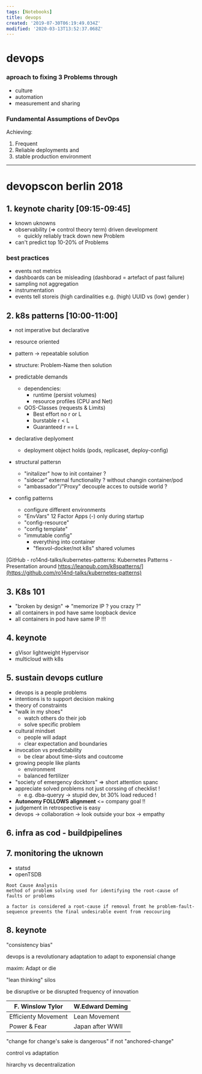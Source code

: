 ```yaml
---
tags: [Notebooks]
title: devops
created: '2019-07-30T06:19:49.034Z'
modified: '2020-03-13T13:52:37.068Z'
---
```


# devops

### aproach to fixing 3 Problems through
- culture
- automation
- measurement and sharing

### Fundamental Assumptions of DevOps

Achieving:
1. Frequent
2. Reliable deployments and
3. stable production environment

---

# devopscon berlin 2018

## 1. keynote charity [09:15-09:45]

* known uknowns
* observability (=> control theory term) driven development
  * quickly reliably track down new Problem
* can't predict top 10-20% of Problems

### best practices
- events not metrics
- dashboards can be misleading (dashborad = artefact of past failure)
- sampling not aggregation
- instrumentation
- events tell storeis (high cardinalities e.g. (high) UUID vs (low) gender )


## 2. k8s patterns [10:00-11:00]

- not imperative but declarative
- resource oriented
- pattern -> repeatable solution
- structure: Problem-Name then solution


- predictable demands
  - dependencies:
    - runtime (persist volumes)
    - resource profiles (CPU and Net)
  - QOS-Classes (requests & Limits)
    - Best effort no r or L
    - burstable   r < L
    - Guaranteed  r == L
- declarative deplyoment
  - deployment object holds (pods, replicaset, deploy-config)
- structural pattersn
  - "initalizer" how to init container ?
  - "sidecar" external functionality ? without changin container/pod
  - "ambassador"/"Proxy" decouple acces to outside world ?
- config patterns
  - configure different environments
  - "EnvVars" 12 Factor Apps (-) only during startup
  - "config-resource"
  - "config template"
  - "immutable config"
    - everything into container
    - "flexvol-docker/not k8s" shared volumes

[GitHub - ro14nd-talks/kubernetes-patterns: Kubernetes Patterns - Presentation around https://leanpub.com/k8spatterns/](https://github.com/ro14nd-talks/kubernetes-patterns)

## 3. K8s 101
- "broken by design" => "memorize IP ? you crazy ?"
- all containers in pod have same loopback device
- all containers in pod have same IP !!!

## 4. keynote
- gVisor lightweight Hypervisor
- multicloud with k8s

## 5. sustain devops cutlure

- devops is a people problems
- intentions is to support decision making
- theory of constraints
- "walk in my shoes"
  - watch others do their job
  - solve specific problem
- cultural mindset
  - people will adapt
  - clear expectation and boundaries
- invocation vs predictability
  - be clear about time-slots and coutcome
- growing people like plants
  - environment
  - balanced fertilizer
- "society of emergency docktors" => short attention spanc
- appreciate solved problems not just corssing of checklist !
  - e.g. dba-queryy -> stupid dev, bt 30% load reduced !
- __Autonomy FOLLOWS alignment__ <= company goal !!
- judgement in retrospective is easy
- devops -> collaboration -> look outside your box -> empathy

## 6. infra as cod - buildpipelines

## 7. monitoring the uknown
- statsd
- openTSDB

```
Root Cause Analysis
method of problem solving used for identifying the root-cause of faults or problems

a factor is considered a root-cause if removal fromt he problem-fault-sequence prevents the final undesirable event from reocouring
```

## 8. keynote

"consistency bias"

devops is a revolutionary adaptation to adapt to exponensial change

maxim: Adapt or die

"lean thinking" silos

be disruptive or be disrupted
frequency of innovation

| F. Winslow Tylor | W.Edward Deming |
|--|--|
| Efficienty Movement | Lean Movement |
| Power & Fear | Japan after WWII |

"change for change's sake is dangerous" if not "anchored-change"

control vs adaptation

hirarchy vs decentralization

